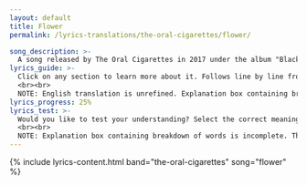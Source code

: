 ```yaml
---
layout: default
title: Flower
permalink: /lyrics-translations/the-oral-cigarettes/flower/

song_description: >-
  A song released by The Oral Cigarettes in 2017 under the album "Black Memory".
lyrics_guide: >-
  Click on any section to learn more about it. Follows line by line from <a href="https://open.spotify.com/track/1PubxlFeesWDghC3B9I280?si=dfdd361e391e4041" target="_blank"> Spotify</a>.
  <br><br>
  NOTE: English translation is unrefined. Explanation box containing breakdown of words is incomplete.
lyrics_progress: 25%
lyrics_test: >-
  Would you like to test your understanding? Select the correct meaning of the highlighted word!
  <br><br>
  NOTE: Explanation box containing breakdown of words is incomplete. There will only be a few test questions.
---
```


<!-- !PAGE CONTENT! -->
{% include lyrics-content.html band="the-oral-cigarettes" song="flower" %}